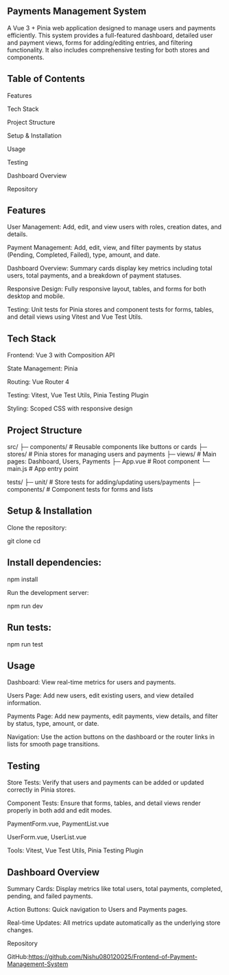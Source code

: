 ## Payments Management System

A Vue 3 + Pinia web application designed to manage users and payments efficiently. This system provides a full-featured dashboard, detailed user and payment views, forms for adding/editing entries, and filtering functionality. It also includes comprehensive testing for both stores and components.

## Table of Contents

Features

Tech Stack

Project Structure

Setup & Installation

Usage

Testing

Dashboard Overview

Repository

## Features

User Management:
Add, edit, and view users with roles, creation dates, and details.

Payment Management:
Add, edit, view, and filter payments by status (Pending, Completed, Failed), type, amount, and date.

Dashboard Overview:
Summary cards display key metrics including total users, total payments, and a breakdown of payment statuses.

Responsive Design:
Fully responsive layout, tables, and forms for both desktop and mobile.

Testing:
Unit tests for Pinia stores and component tests for forms, tables, and detail views using Vitest and Vue Test Utils.

## Tech Stack

Frontend: Vue 3 with Composition API

State Management: Pinia

Routing: Vue Router 4

Testing: Vitest, Vue Test Utils, Pinia Testing Plugin

Styling: Scoped CSS with responsive design

## Project Structure
src/
 ├─ components/       # Reusable components like buttons or cards
 ├─ stores/           # Pinia stores for managing users and payments
 ├─ views/            # Main pages: Dashboard, Users, Payments
 ├─ App.vue           # Root component
 └─ main.js           # App entry point

tests/
 ├─ unit/             # Store tests for adding/updating users/payments
 ├─ components/       # Component tests for forms and lists

## Setup & Installation

Clone the repository:

git clone <repo-link>
cd <project-folder>


## Install dependencies:

npm install


Run the development server:

npm run dev


## Run tests:

npm run test

## Usage

Dashboard: View real-time metrics for users and payments.

Users Page: Add new users, edit existing users, and view detailed information.

Payments Page: Add new payments, edit payments, view details, and filter by status, type, amount, or date.

Navigation: Use the action buttons on the dashboard or the router links in lists for smooth page transitions.

## Testing

Store Tests:
Verify that users and payments can be added or updated correctly in Pinia stores.

Component Tests:
Ensure that forms, tables, and detail views render properly in both add and edit modes.

PaymentForm.vue, PaymentList.vue

UserForm.vue, UserList.vue

Tools: Vitest, Vue Test Utils, Pinia Testing Plugin

## Dashboard Overview

Summary Cards: Display metrics like total users, total payments, completed, pending, and failed payments.

Action Buttons: Quick navigation to Users and Payments pages.

Real-time Updates: All metrics update automatically as the underlying store changes.

Repository

GitHub:https://github.com/Nishu080120025/Frontend-of-Payment-Management-System
